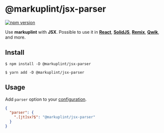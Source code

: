 # @markuplint/jsx-parser

[![npm version](https://badge.fury.io/js/%40markuplint%2Fjsx-parser.svg)](https://www.npmjs.com/package/@markuplint/jsx-parser)

Use **markuplint** with **JSX**.
Possible to use it in [**React**](https://reactjs.org/), [**SolidJS**](https://www.solidjs.com/), [**Remix**](https://remix.run/), [**Qwik**](https://qwik.builder.io/), and more.

## Install

```shell
$ npm install -D @markuplint/jsx-parser

$ yarn add -D @markuplint/jsx-parser
```

## Usage

Add `parser` option to your [configuration](https://markuplint.dev/configuration/#properties/parser).

```json
{
  "parser": {
    ".[jt]sx?$": "@markuplint/jsx-parser"
  }
}
```
